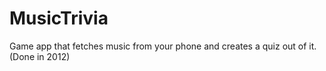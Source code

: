 # MusicTrivia
Game app that fetches music from your phone and creates a quiz out of it. (Done in 2012)
